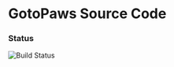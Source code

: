 GotoPaws Source Code
====================

### Status
![Build Status](https://travis-ci.org/nsaid-team/gotopaws.svg?branch=master)
